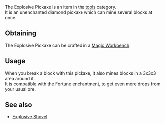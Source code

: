 The Explosive Pickaxe is an item in the [tools](https://github.com/TheBusyBiscuit/Slimefun4/wiki/Tools) category.<br>
It is an unenchanted diamond pickaxe which can mine several blocks at once.

## Obtaining
The Explosive Pickaxe can be crafted in a [Magic Workbench](https://github.com/TheBusyBiscuit/Slimefun4/wiki/Magic-Workbench).

## Usage
When you break a block with this pickaxe, it also mines blocks in a 3x3x3 area around it.<br>
It is compatible with the Fortune enchantment, to get even more drops from your usual ore.

## See also
* [Explosive Shovel](https://github.com/TheBusyBiscuit/Slimefun4/wiki/Explosive-Shovel)
